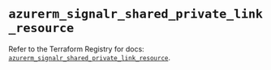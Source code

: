 # `azurerm_signalr_shared_private_link_resource`

Refer to the Terraform Registry for docs: [`azurerm_signalr_shared_private_link_resource`](https://registry.terraform.io/providers/hashicorp/azurerm/3.90.0/docs/resources/signalr_shared_private_link_resource).
